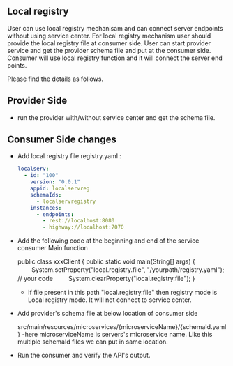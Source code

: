## Local registry

User can use local registry mechanisam and can connect server endpoints without using service center.
For local registry mechanism user should provide the local registry file at consumer side.
User can start provider service and get the provider schema file and put at the consumer side.
Consumer will use local registry function and it will connect the server end points.

Please find the details as follows.

## Provider Side

* run the provider with/without service center and get the schema file.

## Consumer Side changes

* Add local registry file registry.yaml :

  ```yaml
  localserv:
    - id: "100"
      version: "0.0.1"
      appid: localservreg
      schemaIds:
        - localservregistry
      instances:
        - endpoints:
          - rest://localhost:8080
          - highway://localhost:7070
  ```

* Add the following code at the beginning and end of the service consumer Main function

    public class xxxClient {
      public static void main(String[] args) {
　　      System.setProperty("local.registry.file", "/yourpath/registry.yaml");
        // your code
　　      System.clearProperty("local.registry.file");
    }

    - If file present in this path "local.registry.file" then registry mode is Local registry mode. It will not connect to service center.


* Add provider's schema file at below location of consumer side

  src/main/resources/microservices/{microserviceName}/{schemaId.yaml}
  -here microserviceName is servers's microservice name. Like this multiple schemaId files we can put in same location.

* Run the consumer and verify the API's output.
